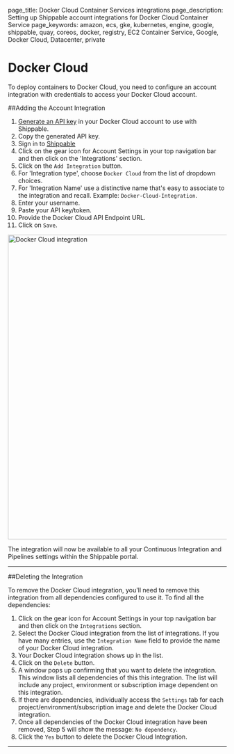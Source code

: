 page_title: Docker Cloud Container Services integrations
page_description: Setting up Shippable account integrations for Docker Cloud Container Service
page_keywords: amazon, ecs, gke, kubernetes, engine, google, shippable, quay, coreos, docker, registry, EC2 Container Service, Google, Docker Cloud, Datacenter, private

# Docker Cloud
To deploy containers to Docker Cloud, you need to configure an account integration with credentials to access your Docker Cloud account.

##Adding the Account Integration

1. [Generate an API key](https://cloud.docker.com/account/#container-api-key) in your Docker Cloud account to use with Shippable.
2. Copy the generated API key.
3. Sign in to [Shippable](https://app.shippable.com)
4. Click on the gear icon for Account Settings in your top navigation bar and then click on the 'Integrations' section.
5. Click on the `Add Integration` button.
6. For 'Integration type', choose `Docker Cloud` from the list of dropdown choices.
7. For 'Integration Name' use a distinctive name that's easy to associate to the integration and recall. Example: `Docker-Cloud-Integration`.
8. Enter your username.
9. Paste your API key/token.
10. Provide the Docker Cloud API Endpoint URL.
11. Click on `Save`.

<img src="/continuous_integration/images/docker_cloud_integration.png" alt="Docker Cloud integration" style="width:700px;"/>

The integration will now be available to all your Continuous Integration and Pipelines settings within the Shippable portal.

---

##Deleting the Integration

To remove the Docker Cloud integration, you'll need to remove this integration from all dependencies configured to use it. To find all the dependencies:

1. Click on the gear icon for Account Settings in your top navigation bar and then click on the `Integrations` section.
2. Select the Docker Cloud integration from the list of integrations. If you have many entries, use the `Integration Name` field to provide the name of your Docker Cloud integration.
3. Your Docker Cloud integration shows up in the list.
4. Click on the `Delete` button.
5. A window pops up confirming that you want to delete the integration. This window lists all dependencies of this this integration. The list will include any project, environment or subscription image dependent on this integration.
6. If there are dependencies, individually access the `Settings` tab for each project/environment/subscription image and delete the Docker Cloud integration.
7. Once all dependencies of the Docker Cloud integration have been removed, Step 5 will show the message: `No dependency`.
8. Click the `Yes` button to delete the Docker Cloud Integration.

--------

